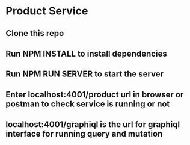 # Product Service 

## Clone this repo

## Run **NPM INSTALL** to install dependencies

## Run NPM RUN SERVER to start the server

## Enter localhost:4001/product url in browser or postman to check service is running or not

## localhost:4001/graphiql is the url for graphiql interface for running query and mutation
